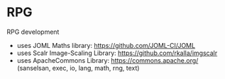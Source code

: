 # RPG
RPG development
- uses JOML Maths library: https://github.com/JOML-CI/JOML
- uses Scalr Image-Scaling Library: https://github.com/rkalla/imgscalr
- uses ApacheCommons Library: https://commons.apache.org/ (sanselsan, exec, io, lang, math, rng, text)
